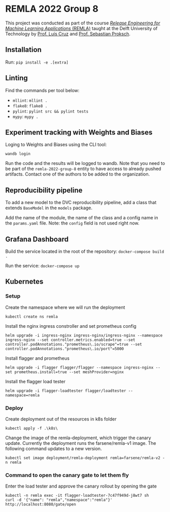 # REMLA 2022 Group 8

This project was conducted as part of the course [*Release Engineering for Machine Learning Applications* (REMLA)] taught at the Delft University of Technology by [Prof. Luís Cruz] and [Prof. Sebastian Proksch].

## Installation

Run: `pip install -e .[extra]`

## Linting

Find the commands per tool below:

- `mllint`: `mllint .`
- `flake8`: `flake8 .`
- `pylint`: `pylint src && pylint tests`
- `mypy`: `mypy .`

## Experiment tracking with Weights and Biases

Loging to Weights and Biases using the CLI tool:

`wandb login`

Run the code and the results will be logged to wandb. Note that you need to be part of the `remla-2022-group-8` entity to have access to already pushed artifacts. Contact one of the authors to be added to the organization. 

## Reproducibility pipeline

To add a new model to the DVC reproducibility pipeline, add a class that extends `BaseModel` in the `models` package.

Add the name of the module, the name of the class and a config name in the `params.yaml` file. Note: the `config` field is not used right now.

## Grafana Dashboard

Build the service located in the root of the repository:
`docker-compose build .`

Run the service:
`docker-compose up`

## Kubernetes
### Setup

Create the namespace where we will run the deployment 
```
kubectl create ns remla
```

Install the nginx ingress constroller and set prometheus config
```
helm upgrade -i ingress-nginx ingress-nginx/ingress-nginx --namespace ingress-nginx --set controller.metrics.enabled=true --set controller.podAnnotations."prometheus\.io/scrape"=true --set controller.podAnnotations."prometheus\.io/port"=5000
```

Install flagger and prometheus
```
helm upgrade -i flagger flagger/flagger --namespace ingress-nginx --set prometheus.install=true --set meshProvider=nginx
```

Install the flagger load tester
```
helm upgrade -i flagger-loadtester flagger/loadtester --namespace=remla
```

### Deploy

Create deployment out of the resources in k8s folder
```
kubectl apply -f .\k8s\  
```

Change the image of the remla-deployment, which trigger the canary update. Currently the deployment runs the farsene/remla-v1 image. The following command updates to a new version.
```
kubectl set image deployment/remla-deployment remla=farsene/remla-v2 -n remla
```

###  Command to open the canary gate to let them fly
Enter the load tester and approve the canary rollout by opening the gate
```
kubectl -n remla exec -it flagger-loadtester-7c47f949d-j8wt7 sh
curl -d '{"name": "remla","namespace":"remla"}' http://localhost:8080/gate/open
```

[*Release Engineering for Machine Learning Applications* (REMLA)]: https://se.ewi.tudelft.nl/remla/ 
[Prof. Luís Cruz]: https://luiscruz.github.io/
[Prof. Sebastian Proksch]: https://proks.ch/

